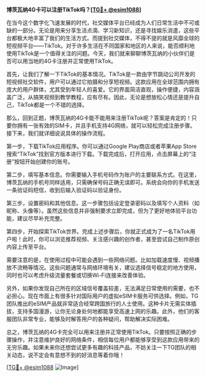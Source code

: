 **博茨瓦纳4G卡可以注册TikTok吗？[[TG💪+ @esim1088](https://t.me/s/esim1088)]**

在当今这个数字化飞速发展的时代，社交媒体平台已经成为人们日常生活中不可或缺的一部分。无论是用来分享生活点滴、学习新知识，还是寻找娱乐消遣，这些平台都极大地丰富了我们的生活方式。而提到社交媒体，不得不提的就是风靡全球的短视频平台——TikTok。对于许多生活在不同国家和地区的人来说，能否顺利地使用TikTok是一个值得关注的问题。今天，我们就来聊聊博茨瓦纳的小伙伴们是否可以用当地的4G卡注册并正常使用TikTok。

首先，让我们了解一下TikTok的基本情况。TikTok是一款由字节跳动公司开发的短视频社交软件，用户可以通过它拍摄和分享短视频。这款应用在全球范围内拥有庞大的用户群体，尤其受到年轻人的喜爱。它的界面简洁直观，操作便捷，内容涵盖广泛，从搞笑视频到教学教程，应有尽有。因此，无论是想放松心情还是提升自己，TikTok都是一个不错的选择。

那么，回到正题，博茨瓦纳的4G卡能不能用来注册TikTok呢？答案是肯定的！只要你拥有一张有效的SIM卡，并且手机支持4G网络，就可以轻松完成注册步骤。接下来，我们就详细说说具体的操作流程。

第一步，下载TikTok应用程序。你可以通过Google Play商店或者苹果App Store搜索“TikTok”找到官方版本进行下载。下载完成后，打开应用，点击屏幕上的“注册”按钮开始创建你的账号。

第二步，填写基本信息。你需要输入手机号码作为账户的主要联系方式。在这里，博茨瓦纳的手机号同样适用，只需确保号码正确无误即可。系统会向你的手机发送一条验证码短信，收到后输入验证码以验证身份。

第三步，设置密码和其他信息。这一步骤包括设定登录密码以及填写个人资料（如昵称、头像等）。虽然这些信息并非强制要求立即完成，但为了更好地体验平台功能，建议尽早补充完整。

第四步，开始探索TikTok世界。完成上述步骤后，你就正式成为了一名TikTok用户啦！此时，你可以浏览推荐视频、关注感兴趣的创作者，甚至尝试自己制作原创内容上传至平台。

需要注意的是，在使用过程中可能会遇到一些网络问题。比如加载速度慢、视频播放不流畅等情况。这些问题通常与网络环境有关，建议选择信号稳定的地方使用，同时也可以考虑升级流量套餐或切换Wi-Fi连接来改善体验。

另外，如果你发现自己所在的区域信号覆盖较差，无法满足日常使用的需要，也不必担心。现在市面上有很多针对国际用户的虚拟eSIM卡服务可供选择。例如，TG团队推出的eSIM产品就非常适合经常跨国旅行的人士使用。这种卡片无需实体插拔，支持多国漫游，让你无论身处何地都能享受高速上网的乐趣。此外，他们的客服团队非常专业，能够及时解答用户的各种疑问，帮助解决实际困难。

总之，博茨瓦纳的4G卡完全可以用来注册并正常使用TikTok。只要按照正确的步骤操作，并注意维护良好的网络条件，相信每位用户都能够享受到这款应用带来的无穷乐趣。如果未来你还想尝试更多有趣的科技产品，不妨关注一下TG团队的相关动态，说不定会有意想不到的好消息等着你哦！

[[TG💪+ @esim1088](https://t.me/s/esim1088) ![Image](https://i.postimg.cc/4NQfJmqS/Snipaste-2025-05-13-00-14-12.png)]